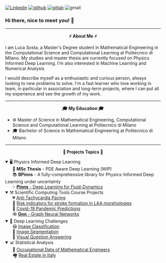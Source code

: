 [![Linkedin](https://img.shields.io/badge/LucaSosta-%231DA1F2.svg?style=for-the-badge&logo=Linkedin&logoColor=white)](https://www.linkedin.com/in/luca-sosta-b371b0197/)
[![github](https://img.shields.io/badge/SostaLuca98-12100E.svg?style=for-the-badge&logo=github&logoColor=white)](https://github.com/SostaLuca98)
[![gitlab](https://img.shields.io/badge/sostaluca-330F63?style=for-the-badge&logo=gitlab&logoColor=white)](https://gitlab.com/users/sostaluca/projects)
![gmail](https://img.shields.io/badge/sostaluca@gmail.com-E2E2E2?style=for-the-badge&logo=gmail&logoColor=red)

### Hi there, nice to meet you! 👋

---
<p align="center" style="font-weight:bold"> ⚡ <b> About Me </b> ⚡ <p>

I am Luca Sosta, a Master's Degree student in Mathematical Engineering in the Computational Science and Computational Learning at Politecnico di Milano. My studies and master thesis are currently focused on Physics Informed Deep Learning. I'm also interested in Machine Learning and Numerical Analysis

I would describe myself as a enthusiastic and curious person, always looking to new problems to solve.
I'm a fast learner who love working in team, in particular in association and long-term projects, where I can put all my experience and see the growth of my work.

---
<p align="center" style="font-weight:bold"> 🎓 <b> My Education </b> 🎓 <p>

- ⚙️ Master of Science in Mathematical Engineering, Computational Science and Computational Learning at Politecnico di Milano
- 🎓 Bachelor of Science in Mathematical Engineering at Politecnico di Milano
  
---
<p align="center" style="font-weight:bold"> 🔨 <b> Projects Topics </b> 🔨 <p>


<details open> <summary> 🖥️ Physics Informed Deep Learning </summary>
&nbsp&nbsp&nbsp&nbsp&nbsp 📔 <b>MSc Thesis</b> - PDE Aware Deep Learning (WIP) <br>
&nbsp&nbsp&nbsp&nbsp&nbsp 📚 <b>BPinns</b> - A fully-comprehensive library for Physics-Informed Deep Learning under uncertainty <br>
&nbsp&nbsp&nbsp&nbsp&nbsp 💦 <a href=https://github.com/SostaLuca98/PINNs_Fluid_Dynamics>
<b>Pinns</b>  - Deep Learning for Fluid-Dynamics</a></details>
<details open> <summary> ⚒️ Scientific Computing Tools Course Projects </summary>
&nbsp&nbsp&nbsp&nbsp&nbsp 💔 <a href="https://github.com/SostaLuca98/scientific-computing-tools/tree/main/Project%201">
Anti Tachycardia Pacing</a><br>
&nbsp&nbsp&nbsp&nbsp&nbsp 🍗 <a href="https://github.com/SostaLuca98/scientific-computing-tools/tree/main/Project%202">
Risk indicators for stroke formation in LAA morphologies</a><br>
&nbsp&nbsp&nbsp&nbsp&nbsp 🦠 <a href="https://github.com/SostaLuca98/scientific-computing-tools/tree/main/Project%202">
Covid-19 Pandemic Predictions</a><br>
&nbsp&nbsp&nbsp&nbsp&nbsp 🕸️ <a href="https://github.com/SostaLuca98/scientific-computing-tools/tree/main/Project%204">
<b>Gnn</b> - Graph Neural Networks </a></details>
<details open> <summary> 🧠 Deep Learning Challenges </summary>
&nbsp&nbsp&nbsp&nbsp&nbsp 😷 <a href="https://github.com/SostaLuca98/DL_Course_Challenges/tree/main/Classification">
Image Classification</a><br>
&nbsp&nbsp&nbsp&nbsp&nbsp 🌱 <a href="https://github.com/SostaLuca98/DL_Course_Challenges/tree/main/Segmentation">
Image Segmentation</a><br>
&nbsp&nbsp&nbsp&nbsp&nbsp 💬 <a href="https://github.com/SostaLuca98/DL_Course_Challenges/tree/main/VQA">
Visual Question Answering</a></details>
<details open> <summary> 📊 Statistical Analysis </summary>
&nbsp&nbsp&nbsp&nbsp&nbsp 💼 <a href="https://github.com/SostaLuca98/Progetto-StatAIM">
Occupational Data of Mathematical Engineers</a><br>
&nbsp&nbsp&nbsp&nbsp&nbsp 🏘️ <a href="https://github.com/SostaLuca98/Real_Estate">
Real Estate in Italy</a></details>
